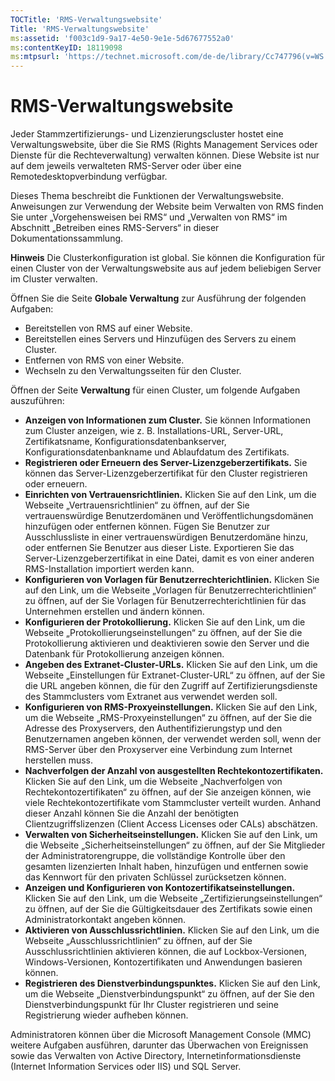 ```yaml
---
TOCTitle: 'RMS-Verwaltungswebsite'
Title: 'RMS-Verwaltungswebsite'
ms:assetid: 'f003c1d9-9a17-4e50-9e1e-5d67677552a0'
ms:contentKeyID: 18119098
ms:mtpsurl: 'https://technet.microsoft.com/de-de/library/Cc747796(v=WS.10)'
---
```


RMS-Verwaltungswebsite
======================

Jeder Stammzertifizierungs- und Lizenzierungscluster hostet eine Verwaltungswebsite, über die Sie RMS (Rights Management Services oder Dienste für die Rechteverwaltung) verwalten können. Diese Website ist nur auf dem jeweils verwalteten RMS-Server oder über eine Remotedesktopverbindung verfügbar.

Dieses Thema beschreibt die Funktionen der Verwaltungswebsite. Anweisungen zur Verwendung der Website beim Verwalten von RMS finden Sie unter „Vorgehensweisen bei RMS“ und „Verwalten von RMS“ im Abschnitt „Betreiben eines RMS-Servers“ in dieser Dokumentationssammlung.

**Hinweis** Die Clusterkonfiguration ist global. Sie können die Konfiguration für einen Cluster von der Verwaltungswebsite aus auf jedem beliebigen Server im Cluster verwalten.

Öffnen Sie die Seite **Globale Verwaltung** zur Ausführung der folgenden Aufgaben:

-   Bereitstellen von RMS auf einer Website.
-   Bereitstellen eines Servers und Hinzufügen des Servers zu einem Cluster.
-   Entfernen von RMS von einer Website.
-   Wechseln zu den Verwaltungsseiten für den Cluster.

Öffnen der Seite **Verwaltung** für einen Cluster, um folgende Aufgaben auszuführen:

-   **Anzeigen von Informationen zum Cluster.** Sie können Informationen zum Cluster anzeigen, wie z. B. Installations-URL, Server-URL, Zertifikatsname, Konfigurationsdatenbankserver, Konfigurationsdatenbankname und Ablaufdatum des Zertifikats.
-   **Registrieren oder Erneuern des Server-Lizenzgeberzertifikats.** Sie können das Server-Lizenzgeberzertifikat für den Cluster registrieren oder erneuern.
-   **Einrichten von Vertrauensrichtlinien.** Klicken Sie auf den Link, um die Webseite „Vertrauensrichtlinien“ zu öffnen, auf der Sie vertrauenswürdige Benutzerdomänen und Veröffentlichungsdomänen hinzufügen oder entfernen können. Fügen Sie Benutzer zur Ausschlussliste in einer vertrauenswürdigen Benutzerdomäne hinzu, oder entfernen Sie Benutzer aus dieser Liste. Exportieren Sie das Server-Lizenzgeberzertifikat in eine Datei, damit es von einer anderen RMS-Installation importiert werden kann.
-   **Konfigurieren von Vorlagen für Benutzerrechterichtlinien.** Klicken Sie auf den Link, um die Webseite „Vorlagen für Benutzerrechterichtlinien“ zu öffnen, auf der Sie Vorlagen für Benutzerrechterichtlinien für das Unternehmen erstellen und ändern können.
-   **Konfigurieren der Protokollierung.** Klicken Sie auf den Link, um die Webseite „Protokollierungseinstellungen“ zu öffnen, auf der Sie die Protokollierung aktivieren und deaktivieren sowie den Server und die Datenbank für Protokollierung anzeigen können.
-   **Angeben des Extranet-Cluster-URLs.** Klicken Sie auf den Link, um die Webseite „Einstellungen für Extranet-Cluster-URL“ zu öffnen, auf der Sie die URL angeben können, die für den Zugriff auf Zertifizierungsdienste des Stammclusters vom Extranet aus verwendet werden soll.
-   **Konfigurieren von RMS-Proxyeinstellungen.** Klicken Sie auf den Link, um die Webseite „RMS-Proxyeinstellungen“ zu öffnen, auf der Sie die Adresse des Proxyservers, den Authentifizierungstyp und den Benutzernamen angeben können, der verwendet werden soll, wenn der RMS-Server über den Proxyserver eine Verbindung zum Internet herstellen muss.
-   **Nachverfolgen der Anzahl von ausgestellten Rechtekontozertifikaten.** Klicken Sie auf den Link, um die Webseite „Nachverfolgen von Rechtekontozertifikaten“ zu öffnen, auf der Sie anzeigen können, wie viele Rechtekontozertifikate vom Stammcluster verteilt wurden. Anhand dieser Anzahl können Sie die Anzahl der benötigten Clientzugriffslizenzen (Client Access Licenses oder CALs) abschätzen.
-   **Verwalten von Sicherheitseinstellungen.** Klicken Sie auf den Link, um die Webseite „Sicherheitseinstellungen“ zu öffnen, auf der Sie Mitglieder der Administratorengruppe, die vollständige Kontrolle über den gesamten lizenzierten Inhalt haben, hinzufügen und entfernen sowie das Kennwort für den privaten Schlüssel zurücksetzen können.
-   **Anzeigen und Konfigurieren von Kontozertifikatseinstellungen.** Klicken Sie auf den Link, um die Webseite „Zertifizierungseinstellungen“ zu öffnen, auf der Sie die Gültigkeitsdauer des Zertifikats sowie einen Administratorkontakt angeben können.
-   **Aktivieren von Ausschlussrichtlinien.** Klicken Sie auf den Link, um die Webseite „Ausschlussrichtlinien“ zu öffnen, auf der Sie Ausschlussrichtlinien aktivieren können, die auf Lockbox-Versionen, Windows-Versionen, Kontozertifikaten und Anwendungen basieren können.
-   **Registrieren des Dienstverbindungspunktes.** Klicken Sie auf den Link, um die Webseite „Dienstverbindungspunkt“ zu öffnen, auf der Sie den Dienstverbindungspunkt für Ihr Cluster registrieren und seine Registrierung wieder aufheben können.

Administratoren können über die Microsoft Management Console (MMC) weitere Aufgaben ausführen, darunter das Überwachen von Ereignissen sowie das Verwalten von Active Directory, Internetinformationsdienste (Internet Information Services oder IIS) und SQL Server.